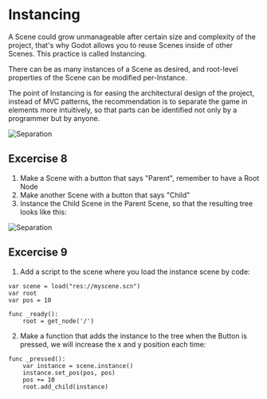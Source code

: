 # Instancing

A Scene could grow unmanageable after certain size and complexity of the project, that's why Godot allows you to reuse Scenes inside of other Scenes. This practice is called Instancing.

There can be as many instances of a Scene as desired, and root-level properties of the Scene can be modified per-Instance.

The point of Instancing is for easing the architectural design of the project, instead of MVC patterns, the recommendation is to separate the game in elements more intuitively, so that parts can be identified not only by a programmer but by anyone.

![Separation](https://github.com/okamstudio/godot/wiki/images/openworld_instancing.png)

## Excercise 8

1. Make a Scene with a button that says "Parent", remember to have a Root Node
2. Make another Scene with a button that says "Child"
3. Instance the Child Scene in the Parent Scene, so that the resulting tree looks like this: 

![Separation](https://github.com/okamstudio/godot/wiki/images/instancing_tree.png)


## Excercise 9

1. Add a script to the scene where you load the instance scene by code:
```
var scene = load("res://myscene.scn")
var root
var pos = 10

func _ready():
	root = get_node('/')
```

2. Make a function that adds the instance to the tree when the Button is pressed, we will increase the x and y position each time:
```
func _pressed():
	var instance = scene.instance()
	instance.set_pos(pos, pos)
	pos += 10
	root.add_child(instance)
```
